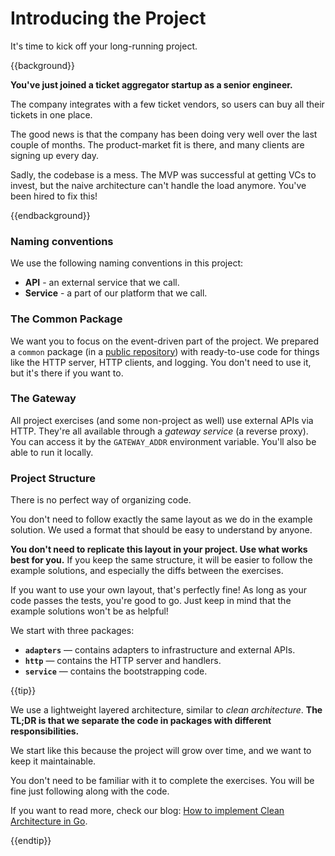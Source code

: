 # Introducing the Project

It's time to kick off your long-running project. 

{{background}}

**You've just joined a ticket aggregator startup as a senior engineer.**

The company integrates with a few ticket vendors, so users can buy all their tickets in one place.

The good news is that the company has been doing very well over the last couple of months.
The product-market fit is there, and many clients are signing up every day.

Sadly, the codebase is a mess.
The MVP was successful at getting VCs to invest, but the naive architecture can't handle the load anymore.
You've been hired to fix this!

{{endbackground}}

### Naming conventions

We use the following naming conventions in this project:

- **API** - an external service that we call.
- **Service** - a part of our platform that we call.

### The Common Package

We want you to focus on the event-driven part of the project.
We prepared a `common` package (in a [public repository](https://github.com/ThreeDotsLabs/go-event-driven))
with ready-to-use code for things like the HTTP server, HTTP clients, and logging.
You don't need to use it, but it's there if you want to.

### The Gateway

All project exercises (and some non-project as well) use external APIs via HTTP.
They're all available through a *gateway service* (a reverse proxy).
You can access it by the `GATEWAY_ADDR` environment variable.
You'll also be able to run it locally.

### Project Structure

There is no perfect way of organizing code.

You don't need to follow exactly the same layout as we do in the example solution.
We used a format that should be easy to understand by anyone.

**You don't need to replicate this layout in your project. Use what works best for you.**
If you keep the same structure, it will be easier to follow the example solutions,
and especially the diffs between the exercises.

If you want to use your own layout, that's perfectly fine!
As long as your code passes the tests, you're good to go.
Just keep in mind that the example solutions won't be as helpful!

We start with three packages:

* **`adapters`** — contains adapters to infrastructure and external APIs.
* **`http`** — contains the HTTP server and handlers.
* **`service`** — contains the bootstrapping code.

{{tip}}

We use a lightweight layered architecture, similar to *clean architecture*.
**The TL;DR is that we separate the code in packages with different responsibilities.**

We start like this because the project will grow over time, and we want to keep it maintainable.

You don't need to be familiar with it to complete the exercises.
You will be fine just following along with the code.

If you want to read more, check our blog: [How to implement Clean Architecture in Go](https://threedots.tech/post/introducing-clean-architecture/).

{{endtip}}
